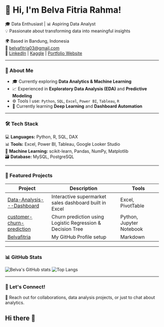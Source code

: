 # 👋 Hi, I'm Belva Fitria Rahma!

🎓 Data Enthusiast | 📊 Aspiring Data Analyst  
💡 Passionate about transforming data into meaningful insights  

🌍 Based in Bandung, Indonesia  
📧 belvafitria03@gmail.com  
🔗 [LinkedIn](https://www.linkedin.com/in/belvafitria03) | [Kaggle](https://www.kaggle.com/) | [Portfolio Website](https://)

---

### 🧠 About Me
- 🎓 Currently exploring **Data Analytics & Machine Learning**
- 📈 Experienced in **Exploratory Data Analysis (EDA)** and **Predictive Modeling**
- ⚙️ Tools I use: `Python`, `SQL`, `Excel`, `Power BI`, `Tableau`, `R`
- 🌱 Currently learning **Deep Learning** and **Dashboard Automation**

---

### 🛠️ Tech Stack
💻 **Languages:** Python, R, SQL, DAX  
📊 **Tools:** Excel, Power BI, Tableau, Google Looker Studio  
🧠 **Machine Learning:** scikit-learn, Pandas, NumPy, Matplotlib  
🗃️ **Database:** MySQL, PostgreSQL  

---

### 📂 Featured Projects
| Project | Description | Tools |
|----------|--------------|-------|
| [Data-Analysis---Dashboard](https://github.com/belpa03/Data-Analysis---Dashboard) | Interactive supermarket sales dashboard built in Excel | Excel, PivotTable |
| [customer-churn-prediction](https://github.com/belpa03/customer-churn-prediction) | Churn prediction using Logistic Regression & Decision Tree | Python, Jupyter Notebook |
| [Belvafitria](https://github.com/belpa03/Belvafitria) | My GitHub Profile setup | Markdown |

---

### 📊 GitHub Stats
![Belva's GitHub stats](https://github-readme-stats.vercel.app/api?username=belpa03&show_icons=true&theme=radical)
![Top Langs](https://github-readme-stats.vercel.app/api/top-langs/?username=belpa03&layout=compact&theme=radical)

---

### 💬 Let's Connect!
📩 Reach out for collaborations, data analysis projects, or just to chat about analytics.
## Hi there 👋

<!--
**belpa03/belpa03** is a ✨ _special_ ✨ repository because its `README.md` (this file) appears on your GitHub profile.

Here are some ideas to get you started:

- 🔭 I’m currently working on ...
- 🌱 I’m currently learning ...
- 👯 I’m looking to collaborate on ...
- 🤔 I’m looking for help with ...
- 💬 Ask me about ...
- 📫 How to reach me: ...
- 😄 Pronouns: ...
- ⚡ Fun fact: ...
-->

